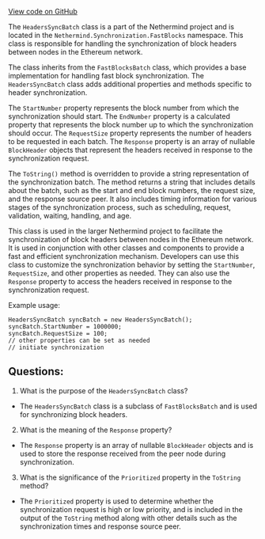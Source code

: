 [View code on GitHub](https://github.com/NethermindEth/nethermind/src/Nethermind/Nethermind.Synchronization/FastBlocks/HeadersSyncBatch.cs)

The `HeadersSyncBatch` class is a part of the Nethermind project and is located in the `Nethermind.Synchronization.FastBlocks` namespace. This class is responsible for handling the synchronization of block headers between nodes in the Ethereum network. 

The class inherits from the `FastBlocksBatch` class, which provides a base implementation for handling fast block synchronization. The `HeadersSyncBatch` class adds additional properties and methods specific to header synchronization.

The `StartNumber` property represents the block number from which the synchronization should start. The `EndNumber` property is a calculated property that represents the block number up to which the synchronization should occur. The `RequestSize` property represents the number of headers to be requested in each batch. The `Response` property is an array of nullable `BlockHeader` objects that represent the headers received in response to the synchronization request.

The `ToString()` method is overridden to provide a string representation of the synchronization batch. The method returns a string that includes details about the batch, such as the start and end block numbers, the request size, and the response source peer. It also includes timing information for various stages of the synchronization process, such as scheduling, request, validation, waiting, handling, and age.

This class is used in the larger Nethermind project to facilitate the synchronization of block headers between nodes in the Ethereum network. It is used in conjunction with other classes and components to provide a fast and efficient synchronization mechanism. Developers can use this class to customize the synchronization behavior by setting the `StartNumber`, `RequestSize`, and other properties as needed. They can also use the `Response` property to access the headers received in response to the synchronization request. 

Example usage:

```
HeadersSyncBatch syncBatch = new HeadersSyncBatch();
syncBatch.StartNumber = 1000000;
syncBatch.RequestSize = 100;
// other properties can be set as needed
// initiate synchronization
```
## Questions: 
 1. What is the purpose of the `HeadersSyncBatch` class?
- The `HeadersSyncBatch` class is a subclass of `FastBlocksBatch` and is used for synchronizing block headers.

2. What is the meaning of the `Response` property?
- The `Response` property is an array of nullable `BlockHeader` objects and is used to store the response received from the peer node during synchronization.

3. What is the significance of the `Prioritized` property in the `ToString` method?
- The `Prioritized` property is used to determine whether the synchronization request is high or low priority, and is included in the output of the `ToString` method along with other details such as the synchronization times and response source peer.